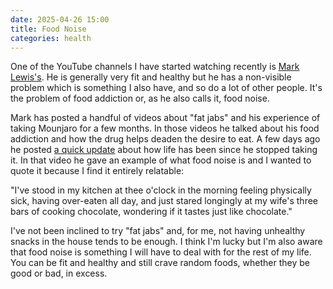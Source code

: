 ```yaml
---
date: 2025-04-26 15:00
title: Food Noise
categories: health
---
```


One of the YouTube channels I have started watching recently is [Mark Lewis's](https://www.youtube.com/@MarkLewisfitness). He is generally very fit and healthy but he has a non-visible problem which is something I also have, and so do a lot of other people. It's the problem of food addiction or, as he also calls it, food noise.

Mark has posted a handful of videos about "fat jabs" and his experience of taking Mounjaro for a few months. In those videos he talked about his food addiction and how the drug helps deaden the desire to eat. A few days ago he posted [a quick update](https://youtu.be/T5ksucVTIFY) about how life has been since he stopped taking it. In that video he gave an example of what food noise is and I wanted to quote it because I find it entirely relatable:

"I've stood in my kitchen at thee o'clock in the morning feeling physically sick, having over-eaten all day, and just stared longingly at my wife's three bars of cooking chocolate, wondering if it tastes just like chocolate."

I've not been inclined to try "fat jabs" and, for me, not having unhealthy snacks in the house tends to be enough. I think I'm lucky but I'm also aware that food noise is something I will have to deal with for the rest of my life. You can be fit and healthy and still crave random foods, whether they be good or bad, in excess.

